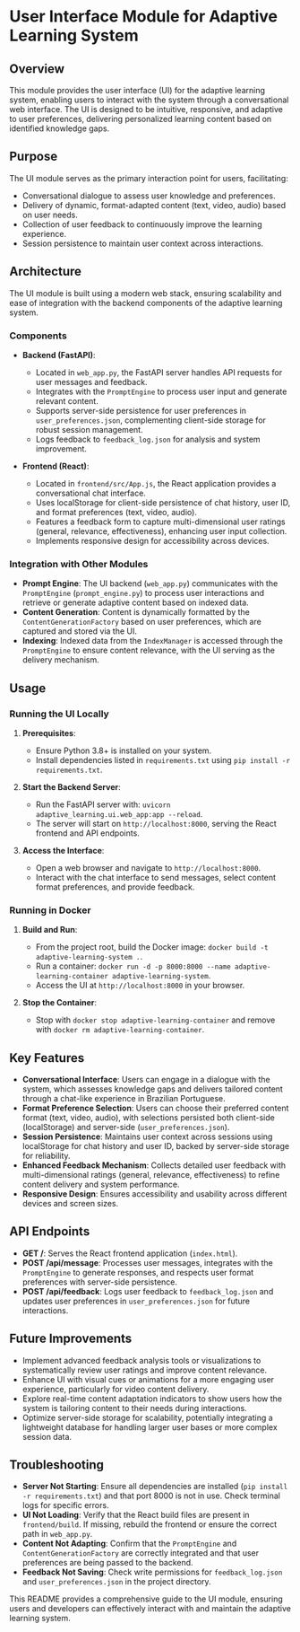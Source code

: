# User Interface Module for Adaptive Learning System

## Overview

This module provides the user interface (UI) for the adaptive learning system, enabling users to interact with the
system through a conversational web interface. The UI is designed to be intuitive, responsive, and adaptive to user
preferences, delivering personalized learning content based on identified knowledge gaps.

## Purpose

The UI module serves as the primary interaction point for users, facilitating:

- Conversational dialogue to assess user knowledge and preferences.
- Delivery of dynamic, format-adapted content (text, video, audio) based on user needs.
- Collection of user feedback to continuously improve the learning experience.
- Session persistence to maintain user context across interactions.

## Architecture

The UI module is built using a modern web stack, ensuring scalability and ease of integration with the backend
components of the adaptive learning system.

### Components

- **Backend (FastAPI)**:

  - Located in `web_app.py`, the FastAPI server handles API requests for user messages and feedback.
  - Integrates with the `PromptEngine` to process user input and generate relevant content.
  - Supports server-side persistence for user preferences in `user_preferences.json`, complementing client-side storage
    for robust session management.
  - Logs feedback to `feedback_log.json` for analysis and system improvement.

- **Frontend (React)**:
  - Located in `frontend/src/App.js`, the React application provides a conversational chat interface.
  - Uses localStorage for client-side persistence of chat history, user ID, and format preferences (text, video, audio).
  - Features a feedback form to capture multi-dimensional user ratings (general, relevance, effectiveness), enhancing
    user input collection.
  - Implements responsive design for accessibility across devices.

### Integration with Other Modules

- **Prompt Engine**: The UI backend (`web_app.py`) communicates with the `PromptEngine` (`prompt_engine.py`) to process
  user interactions and retrieve or generate adaptive content based on indexed data.
- **Content Generation**: Content is dynamically formatted by the `ContentGenerationFactory` based on user preferences,
  which are captured and stored via the UI.
- **Indexing**: Indexed data from the `IndexManager` is accessed through the `PromptEngine` to ensure content relevance,
  with the UI serving as the delivery mechanism.

## Usage

### Running the UI Locally

1. **Prerequisites**:

   - Ensure Python 3.8+ is installed on your system.
   - Install dependencies listed in `requirements.txt` using `pip install -r requirements.txt`.

2. **Start the Backend Server**:

   - Run the FastAPI server with: `uvicorn adaptive_learning.ui.web_app:app --reload`.
   - The server will start on `http://localhost:8000`, serving the React frontend and API endpoints.

3. **Access the Interface**:
   - Open a web browser and navigate to `http://localhost:8000`.
   - Interact with the chat interface to send messages, select content format preferences, and provide feedback.

### Running in Docker

1. **Build and Run**:

   - From the project root, build the Docker image: `docker build -t adaptive-learning-system .`.
   - Run a container: `docker run -d -p 8000:8000 --name adaptive-learning-container adaptive-learning-system`.
   - Access the UI at `http://localhost:8000` in your browser.

2. **Stop the Container**:
   - Stop with `docker stop adaptive-learning-container` and remove with `docker rm adaptive-learning-container`.

## Key Features

- **Conversational Interface**: Users can engage in a dialogue with the system, which assesses knowledge gaps and
  delivers tailored content through a chat-like experience in Brazilian Portuguese.
- **Format Preference Selection**: Users can choose their preferred content format (text, video, audio), with selections
  persisted both client-side (localStorage) and server-side (`user_preferences.json`).
- **Session Persistence**: Maintains user context across sessions using localStorage for chat history and user ID,
  backed by server-side storage for reliability.
- **Enhanced Feedback Mechanism**: Collects detailed user feedback with multi-dimensional ratings (general, relevance,
  effectiveness) to refine content delivery and system performance.
- **Responsive Design**: Ensures accessibility and usability across different devices and screen sizes.

## API Endpoints

- **GET /**: Serves the React frontend application (`index.html`).
- **POST /api/message**: Processes user messages, integrates with the `PromptEngine` to generate responses, and respects
  user format preferences with server-side persistence.
- **POST /api/feedback**: Logs user feedback to `feedback_log.json` and updates user preferences in
  `user_preferences.json` for future interactions.

## Future Improvements

- Implement advanced feedback analysis tools or visualizations to systematically review user ratings and improve content
  relevance.
- Enhance UI with visual cues or animations for a more engaging user experience, particularly for video content
  delivery.
- Explore real-time content adaptation indicators to show users how the system is tailoring content to their needs
  during interactions.
- Optimize server-side storage for scalability, potentially integrating a lightweight database for handling larger user
  bases or more complex session data.

## Troubleshooting

- **Server Not Starting**: Ensure all dependencies are installed (`pip install -r requirements.txt`) and that port 8000
  is not in use. Check terminal logs for specific errors.
- **UI Not Loading**: Verify that the React build files are present in `frontend/build`. If missing, rebuild the
  frontend or ensure the correct path in `web_app.py`.
- **Content Not Adapting**: Confirm that the `PromptEngine` and `ContentGenerationFactory` are correctly integrated and
  that user preferences are being passed to the backend.
- **Feedback Not Saving**: Check write permissions for `feedback_log.json` and `user_preferences.json` in the project
  directory.

This README provides a comprehensive guide to the UI module, ensuring users and developers can effectively interact with
and maintain the adaptive learning system.
